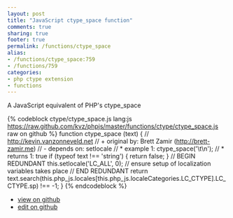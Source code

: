 ```yaml
---
layout: post
title: "JavaScript ctype_space function"
comments: true
sharing: true
footer: true
permalink: /functions/ctype_space
alias:
- /functions/ctype_space:759
- /functions/759
categories:
- php ctype extension
- functions
---
```

A JavaScript equivalent of PHP's ctype_space

<!-- more -->

{% codeblock ctype/ctype_space.js lang:js https://raw.github.com/kvz/phpjs/master/functions/ctype/ctype_space.js raw on github %}
function ctype_space (text) {
    // http://kevin.vanzonneveld.net
    // +   original by: Brett Zamir (http://brett-zamir.me)
    // -    depends on: setlocale
    // *     example 1: ctype_space('\t\n');
    // *     returns 1: true
    if (typeof text !== 'string') {
        return false;
    }
    // BEGIN REDUNDANT
    this.setlocale('LC_ALL', 0); // ensure setup of localization variables takes place
    // END REDUNDANT
    return text.search(this.php_js.locales[this.php_js.localeCategories.LC_CTYPE].LC_CTYPE.sp) !== -1;
}
{% endcodeblock %}

 - [view on github](https://github.com/kvz/phpjs/blob/master/functions/ctype/ctype_space.js)
 - [edit on github](https://github.com/kvz/phpjs/edit/master/functions/ctype/ctype_space.js)

